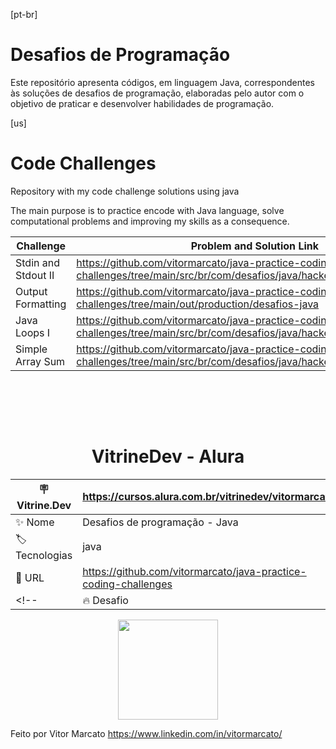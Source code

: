[pt-br]
# Desafios de Programação

Este repositório apresenta códigos, em linguagem Java, correspondentes às soluções de desafios de programação, elaboradas pelo autor com o objetivo de praticar e desenvolver habilidades de programação.


[us]
# Code Challenges

Repository with my code challenge solutions using java

The main purpose is to practice encode with Java language, solve computational problems and improving my skills as a consequence.



|  Challenge         | Problem and Solution Link     |
| ------------------ | ---------------- |
|  Stdin and Stdout II       |  https://github.com/vitormarcato/java-practice-coding-challenges/tree/main/src/br/com/desafios/java/hackerrank/stdinandstdoutii
|  Output Formatting  |   https://github.com/vitormarcato/java-practice-coding-challenges/tree/main/out/production/desafios-java
|  Java Loops I | https://github.com/vitormarcato/java-practice-coding-challenges/tree/main/src/br/com/desafios/java/hackerrank/loops-i
|  Simple Array Sum | https://github.com/vitormarcato/java-practice-coding-challenges/tree/main/src/br/com/desafios/java/hackerrank/simplearraysum

<br><br>





<div align="center"><br>

# VitrineDev - Alura

| :placard: Vitrine.Dev | https://cursos.alura.com.br/vitrinedev/vitormarcato |
| -------------  | --- |
| :sparkles: Nome        | Desafios de programação - Java
| :label: Tecnologias | java
| :rocket: URL         | https://github.com/vitormarcato/java-practice-coding-challenges
<!--| :fire: Desafio     |   Link  -->
<img height="160em" src="https://www.oracle.com/oce/press/assets/CONT2F6AE229113D42EC9C59FAED5BAA0380/native/og-social-java-logo.gif#vitrinedev">
</div>

Feito por Vitor Marcato 
https://www.linkedin.com/in/vitormarcato/
